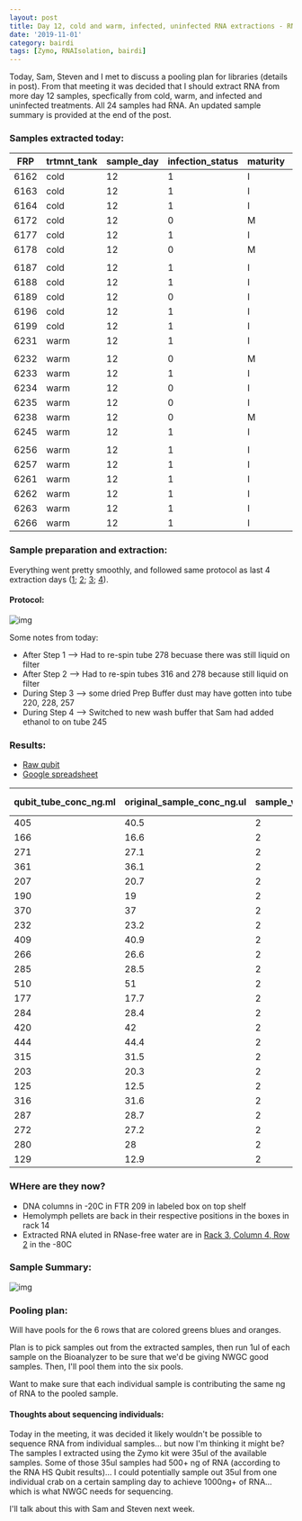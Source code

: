 ```yaml
---
layout: post
title: Day 12, cold and warm, infected, uninfected RNA extractions - RNA in 24/24 samples
date: '2019-11-01'
category: bairdi
tags: [Zymo, RNAIsolation, bairdi]
---
```

Today, Sam, Steven and I met to discuss a pooling plan for libraries (details in post). From that meeting it was decided that I should extract RNA from more day 12 samples, specfically from cold, warm, and infected and uninfected treatments. All 24 samples had RNA. An updated sample summary is provided at the end of the post. 

### Samples extracted today:    

| FRP  | trtmnt_tank | sample_day | infection_status | maturity | tube_number |
|------|-------------|------------|------------------|----------|-------------|
| 6162 | cold        | 12         | 1                | I        | 220         |
| 6163 | cold        | 12         | 1                | I        | 228         |
| 6164 | cold        | 12         | 1                | I        | 257         |
| 6172 | cold        | 12         | 0                | M        | 316         |
| 6177 | cold        | 12         | 1                | I        | 250         |
| 6178 | cold        | 12         | 0                | M        | 218         |
|      |             |            |                  |          |             |
| 6187 | cold        | 12         | 1                | I        | 239         |
| 6188 | cold        | 12         | 1                | I        | 245         |
| 6189 | cold        | 12         | 0                | I        | 216         |
| 6196 | cold        | 12         | 1                | I        | 203         |
| 6199 | cold        | 12         | 1                | I        | 254         |
| 6231 | warm        | 12         | 1                | I        | 278         |
|      |             |            |                  |          |             |
| 6232 | warm        | 12         | 0                | M        | 286         |
| 6233 | warm        | 12         | 1                | I        | 371         |
| 6234 | warm        | 12         | 0                | I        | 263         |
| 6235 | warm        | 12         | 0                | I        | 297         |
| 6238 | warm        | 12         | 0                | M        | 375         |
| 6245 | warm        | 12         | 1                | I        | 365         |
|      |             |            |                  |          |             |
| 6256 | warm        | 12         | 1                | I        | 283         |
| 6257 | warm        | 12         | 1                | I        | 363         |
| 6261 | warm        | 12         | 1                | I        | 273         |
| 6262 | warm        | 12         | 1                | I        | 289         |
| 6263 | warm        | 12         | 1                | I        | 368         |
| 6266 | warm        | 12         | 1                | I        | 264         |

### Sample preparation and extraction: 
Everything went pretty smoothly, and followed same protocol as last 4 extraction days ([1](https://grace-ac.github.io/extract-RNA/); [2](https://grace-ac.github.io/second-batch-extracted-RNA-and-results/); [3](https://grace-ac.github.io/day12-extractions/); [4](https://grace-ac.github.io/rna-day12-results/)). 

#### Protocol:    
![img](../notebook-images/zymo-rna-protocol.jpg)

Some notes from today: 
- After Step 1 --> Had to re-spin tube 278 becuase there was still liquid on filter
- After Step 2 --> Had to re-spin tubes 316 and 278 because still liquid on filter
- During Step 3 --> some dried Prep Buffer dust may have gotten into tube 220, 228, 257
- During Step 4 --> Switched to new wash buffer that Sam had added ethanol to on tube 245

### Results: 
- [Raw qubit]()   
- [Google spreadsheet](https://docs.google.com/spreadsheets/d/1Kln27g_Y5tUlxL01XQc6K-wtwY8S3jsOeDqFKJFUZlY/edit?usp=sharing)

| qubit_tube_conc_ng.ml | original_sample_conc_ng.ul | sample_vol_ul | dilution_factor | tube_number | extraction_method | ul_sample-used | elution_vol_ul | total-yield_ng |
|-----------------------|----------------------------|---------------|-----------------|-------------|-------------------|----------------|----------------|----------------|
| 405                   | 40.5                       | 2             | 100             | 264         | Zymo_microprep    | 35             | 15             | 526.5          |
| 166                   | 16.6                       | 2             | 100             | 368         | Zymo_microprep    | 35             | 15             | 215.8          |
| 271                   | 27.1                       | 2             | 100             | 289         | Zymo_microprep    | 35             | 15             | 352.3          |
| 361                   | 36.1                       | 2             | 100             | 273         | Zymo_microprep    | 35             | 15             | 469.3          |
| 207                   | 20.7                       | 2             | 100             | 363         | Zymo_microprep    | 35             | 15             | 269.1          |
| 190                   | 19                         | 2             | 100             | 283         | Zymo_microprep    | 35             | 15             | 247            |
| 370                   | 37                         | 2             | 100             | 365         | Zymo_microprep    | 35             | 15             | 481            |
| 232                   | 23.2                       | 2             | 100             | 375         | Zymo_microprep    | 35             | 15             | 301.6          |
| 409                   | 40.9                       | 2             | 100             | 297         | Zymo_microprep    | 35             | 15             | 531.7          |
| 266                   | 26.6                       | 2             | 100             | 263         | Zymo_microprep    | 35             | 15             | 345.8          |
| 285                   | 28.5                       | 2             | 100             | 371         | Zymo_microprep    | 35             | 15             | 370.5          |
| 510                   | 51                         | 2             | 100             | 286         | Zymo_microprep    | 35             | 15             | 663            |
| 177                   | 17.7                       | 2             | 100             | 278         | Zymo_microprep    | 35             | 15             | 230.1          |
| 284                   | 28.4                       | 2             | 100             | 254         | Zymo_microprep    | 35             | 15             | 369.2          |
| 420                   | 42                         | 2             | 100             | 203         | Zymo_microprep    | 35             | 15             | 546            |
| 444                   | 44.4                       | 2             | 100             | 216         | Zymo_microprep    | 35             | 15             | 577.2          |
| 315                   | 31.5                       | 2             | 100             | 245         | Zymo_microprep    | 35             | 15             | 409.5          |
| 203                   | 20.3                       | 2             | 100             | 239         | Zymo_microprep    | 35             | 15             | 263.9          |
| 125                   | 12.5                       | 2             | 100             | 218         | Zymo_microprep    | 35             | 15             | 162.5          |
| 316                   | 31.6                       | 2             | 100             | 250         | Zymo_microprep    | 35             | 15             | 410.8          |
| 287                   | 28.7                       | 2             | 100             | 316         | Zymo_microprep    | 35             | 15             | 373.1          |
| 272                   | 27.2                       | 2             | 100             | 257         | Zymo_microprep    | 35             | 15             | 353.6          |
| 280                   | 28                         | 2             | 100             | 228         | Zymo_microprep    | 35             | 15             | 364            |
| 129                   | 12.9                       | 2             | 100             | 220         | Zymo_microprep    | 35             | 15             | 167.7          |

### WHere are they now? 
- DNA columns in -20C in FTR 209 in labeled box on top shelf
- Hemolymph pellets are back in their respective positions in the boxes in rack 14
- Extracted RNA eluted in RNase-free water are in [Rack 3, Column 4, Row 2](https://docs.google.com/spreadsheets/d/1Qsvz3QTURlPF_hX05BQxjom3484WuMfqQ1ILl9LEljU/edit#gid=2006985773) in the -80C 

### Sample Summary:  
![img](../notebook-images/zymo-poolplan-11012019.png)  

### Pooling plan:   
Will have pools for the 6 rows that are colored greens blues and oranges.   

Plan is to pick samples out from the extracted samples, then run 1ul of each sample on the Bioanalyzer to be sure that we'd be giving NWGC good samples. Then, I'll pool them into the six pools. 

Want to make sure that each individual sample is contributing the same ng of RNA to the pooled sample. 

#### Thoughts about sequencing individuals:  
Today in the meeting, it was decided it likely wouldn't be possible to sequence RNA from individual samples... but now I'm thinking it might be? The samples I extracted using the Zymo kit were 35ul of the available samples. Some of those 35ul samples had 500+ ng of RNA (according to the RNA HS Qubit results)... I could potentially sample out 35ul from one individual crab on a certain sampling day to achieve 1000ng+ of RNA... which is what NWGC needs for sequencing. 

I'll talk about this with Sam and Steven next week. 


